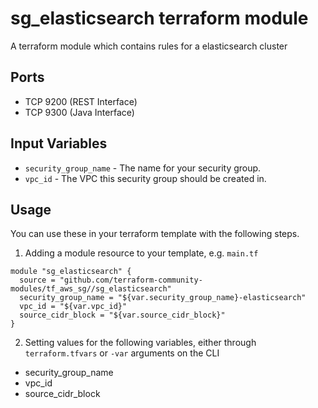 sg_elasticsearch terraform module
=================================

A terraform module which contains rules for a elasticsearch cluster

Ports
-----

- TCP 9200 (REST Interface)
- TCP 9300 (Java Interface)

Input Variables
---------------

- `security_group_name` - The name for your security group.
- `vpc_id` - The VPC this security group should be created in.

Usage
-----

You can use these in your terraform template with the following steps.

1. Adding a module resource to your template, e.g. `main.tf`

```
module "sg_elasticsearch" {
  source = "github.com/terraform-community-modules/tf_aws_sg//sg_elasticsearch"
  security_group_name = "${var.security_group_name}-elasticsearch"
  vpc_id = "${var.vpc_id}"
  source_cidr_block = "${var.source_cidr_block}"
}
```

2. Setting values for the following variables, either through `terraform.tfvars` or `-var` arguments on the CLI

- security_group_name
- vpc_id
- source_cidr_block
